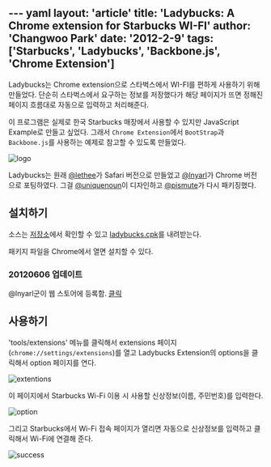 --- yaml
layout: 'article'
title: 'Ladybucks: A Chrome extension for Starbucks WI-FI'
author: 'Changwoo Park'
date: '2012-2-9'
tags: ['Starbucks', 'Ladybucks', 'Backbone.js', 'Chrome Extension']
---

Ladybucks는 Chrome extension으로 스타벅스에서 WI-FI를 편하게 사용하기 위해 만들었다. 단순히 스타벅스에서 요구하는 정보를 저장했다가 해당 페이지가 뜨면 정해진 페이지 흐름대로 자동으로 입력하고 처리해준다.

이 프로그램은 실제로 한국 Starbucks 매장에서 사용할 수 있지만 JavaScript Example로 만들고 싶었다. 그래서 `Chrome Extension`에서 `BootStrap`과 `Backbone.js`를 사용하는 예제로 참고할 수 있도록 만들었다.

![logo](/articles/2012/ladybucks/intro.png)

Ladybucks는 원래 [@lethee][]가 Safari 버전으로 만들었고 [@lnyarl][]가 Chrome 버전으로 포팅하였다. 그걸 [@uniquenoun][]이 디자인하고 [@pismute][]가 다시 패키징했다.

## 설치하기

소스는 [저장소][ladybucks-repo]에서 확인할 수 있고 [ladybucks.cpk][]를 내려받는다.

패키지 파일을 Chrome에서 열면 설치할 수 있다.

### 20120606 업데이트

@lnyarl군이 웹 스토어에 등록함. [클릭](https://chrome.google.com/webstore/detail/fnpekdnicnempagdlmphknomnopaognh?hl=ko&gl=001)

## 사용하기

'tools/extensions' 메뉴를 클릭해서 extensions 페이지(`chrome://settings/extensions`)를 열고 Ladybucks Extension의 options을 클릭해서 option 페이지를 연다.

![extentions](/articles/2012/ladybucks/extensions.png)

이 페이지에서 Starbucks Wi-Fi 이용 시 사용할 신상정보(이름, 주민번호)를 입력한다.

![option](/articles/2012/ladybucks/option.png)

그리고 Starbucks에서 Wi-Fi 접속 페이지가 열리면 자동으로 신상정보를 입력하고 클릭해서 Wi-Fi에 연결해 준다.

![success](/articles/2012/ladybucks/success.png)

[@lethee]: https://twitter.com/#!/lethee
[@lnyarl]: https://twitter.com/#!/lnyarl
[@pismute]: https://twitter.com/#!/pismute
[@uniquenoun]: http://uniquenoun.tumblr.com

[ladybucks-repo]: https://github.com/pismute/ladybucks
[ladybucks.cpk]: https://pismute.github.com/ladybucks/ladybucks.cpk
